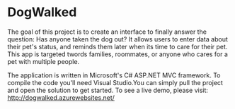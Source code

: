 # DogWalked

The goal of this project is to create an interface to finally answer the question: Has anyone taken the dog out?
It allows users to enter data about their pet's status, and reminds them later when its time to care for their pet.
This app is targeted twords families, roommates, or anyone who cares for a pet with multiple people. 

The application is written in Microsoft's C# ASP.NET MVC framework. To compile the code you'll need Visual Studio.You can simply 
pull the project and open the solution to get started. 
To see a live demo, please visit:
http://dogwalked.azurewebsites.net/


